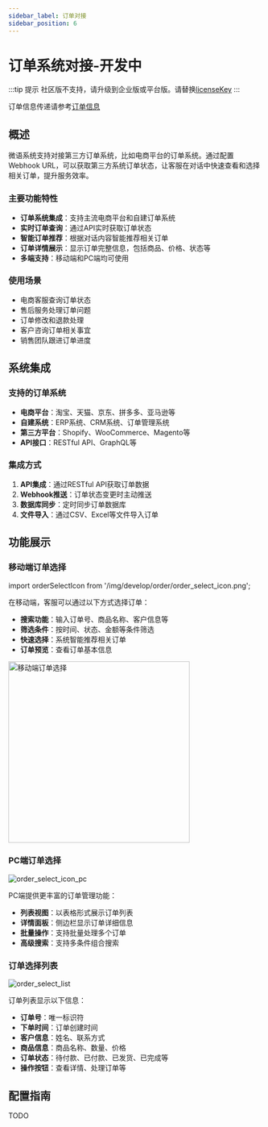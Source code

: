 ```yaml
---
sidebar_label: 订单对接
sidebar_position: 6
---
```


# 订单系统对接-开发中

:::tip 提示
社区版不支持，请升级到企业版或平台版。请替换[licenseKey](../development/license.md)
:::

订单信息传递请参考[订单信息](./order_info.md)

## 概述

微语系统支持对接第三方订单系统，比如电商平台的订单系统。通过配置Webhook URL，可以获取第三方系统订单状态，让客服在对话中快速查看和选择相关订单，提升服务效率。

### 主要功能特性

- **订单系统集成**：支持主流电商平台和自建订单系统
- **实时订单查询**：通过API实时获取订单状态
- **智能订单推荐**：根据对话内容智能推荐相关订单
- **订单详情展示**：显示订单完整信息，包括商品、价格、状态等
- **多端支持**：移动端和PC端均可使用

### 使用场景

- 电商客服查询订单状态
- 售后服务处理订单问题
- 订单修改和退款处理
- 客户咨询订单相关事宜
- 销售团队跟进订单进度

## 系统集成

### 支持的订单系统

- **电商平台**：淘宝、天猫、京东、拼多多、亚马逊等
- **自建系统**：ERP系统、CRM系统、订单管理系统
- **第三方平台**：Shopify、WooCommerce、Magento等
- **API接口**：RESTful API、GraphQL等

### 集成方式

1. **API集成**：通过RESTful API获取订单数据
2. **Webhook推送**：订单状态变更时主动推送
3. **数据库同步**：定时同步订单数据库
4. **文件导入**：通过CSV、Excel等文件导入订单

## 功能展示

### 移动端订单选择

import orderSelectIcon from '/img/develop/order/order_select_icon.png';

在移动端，客服可以通过以下方式选择订单：

- **搜索功能**：输入订单号、商品名称、客户信息等
- **筛选条件**：按时间、状态、金额等条件筛选
- **快速选择**：系统智能推荐相关订单
- **订单预览**：查看订单基本信息

<img src={orderSelectIcon} alt="移动端订单选择" width="360" />

### PC端订单选择

![order_select_icon_pc](/img/develop/order/order_select_icon_pc.png)

PC端提供更丰富的订单管理功能：

- **列表视图**：以表格形式展示订单列表
- **详情面板**：侧边栏显示订单详细信息
- **批量操作**：支持批量处理多个订单
- **高级搜索**：支持多条件组合搜索

### 订单选择列表

![order_select_list](/img/develop/order/order_select_list.png)

订单列表显示以下信息：

- **订单号**：唯一标识符
- **下单时间**：订单创建时间
- **客户信息**：姓名、联系方式
- **商品信息**：商品名称、数量、价格
- **订单状态**：待付款、已付款、已发货、已完成等
- **操作按钮**：查看详情、处理订单等

## 配置指南

TODO
